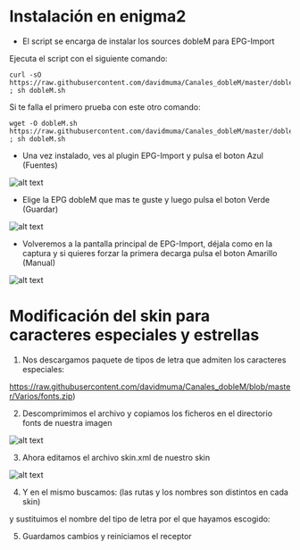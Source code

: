 # <b>Instalación en enigma2 </B>

- El script se encarga de instalar los sources dobleM para EPG-Import

Ejecuta el script con el siguiente comando:
```
curl -sO https://raw.githubusercontent.com/davidmuma/Canales_dobleM/master/dobleM.sh ; sh dobleM.sh
```
Si te falla el primero prueba con este otro comando:
```
wget -O dobleM.sh https://raw.githubusercontent.com/davidmuma/Canales_dobleM/master/dobleM.sh ; sh dobleM.sh
```

- Una vez instalado, ves al plugin EPG-Import y pulsa el boton Azul (Fuentes)

![alt text](https://raw.githubusercontent.com/davidmuma/Canales_dobleM/blob/master/Varios/E2_I1.jpg)

- Elige la EPG dobleM que mas te guste y luego pulsa el boton Verde (Guardar)

![alt text](https://raw.githubusercontent.com/davidmuma/Canales_dobleM/blob/master/Varios/E2_I2.jpg)

- Volveremos a la pantalla principal de EPG-Import, déjala como en la captura y si quieres forzar la primera decarga pulsa el boton Amarillo (Manual)

![alt text](https://raw.githubusercontent.com/davidmuma/Canales_dobleM/blob/master/Varios/E2_I1.jpg)
#

# Modificación del skin para caracteres especiales y estrellas

1. Nos descargamos paquete de tipos de letra que admiten los caracteres especiales:

https://raw.githubusercontent.com/davidmuma/Canales_dobleM/blob/master/Varios/fonts.zip)

2. Descomprimimos el archivo y copiamos los ficheros en el directorio fonts de nuestra imagen

![alt text](https://raw.githubusercontent.com/davidmuma/Canales_dobleM/blob/master/Varios/E2_S1.jpg)

3. Ahora editamos el archivo skin.xml de nuestro skin

![alt text](https://raw.githubusercontent.com/davidmuma/Canales_dobleM/blob/master/Varios/E2_S2.jpg)

4. Y en el mismo buscamos: (las rutas y los nombres son distintos en cada skin)

<font filename="/usr/share/fonts/OpenSans-Regular.ttf" name="Regular" scale="95"/>   

y sustituimos el nombre del tipo de letra por el que hayamos escogido:

<font filename="/usr/share/fonts/NanumGothic.ttf" name="Regular" scale="95"/> 

5. Guardamos cambios y reiniciamos el receptor






